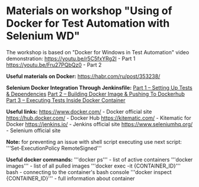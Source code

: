 # Materials on workshop "Using of Docker for Test Automation with Selenium WD"
 The workshop is based on "Docker for Windows in Test Automation" video demonstration:
 https://youtu.be/r5C5fxYRg2I - Part 1
 https://youtu.be/Fru27PQbQz0 - Part 2

**Useful materials on Docker:**
 https://habr.com/ru/post/353238/

**Selenium Docker Integration Through Jenkinsfile:**
 [Part 1 – Setting Up Tests & Dependencies](http://www.testautomationguru.com/selenium-docker-integration-through-jenkinsfile-part-1-setting-up-tests-and-dependencies/)
 [Part 2 – Building Docker Image & Pushing To Dockerhub](http://www.testautomationguru.com/selenium-docker-integration-through-jenkinsfile-part-2-building-docker-image-pushing-to-dockerhub/)
 [Part 3 – Executing Tests Inside Docker Container](http://www.testautomationguru.com/selenium-docker-integration-through-jenkinsfile-part-3-executing-tests-inside-docker-container/)

**Useful links:**
 https://www.docker.com/ - Docker official site
 https://hub.docker.com/ - Docker Hub
 https://kitematic.com/ - Kitematic for Docker
 https://jenkins.io/ - Jenkins official site
 https://www.seleniumhq.org/ - Selenium official site

**Note:** for preventing an issue with shell script executing use next script:
 '''Set-ExecutionPolicy RemoteSigned'''
 
**Useful docker commands:**
 '''docker ps''' - list of active containers
 '''docker images''' - list of all pulled images
 '''docker exec -it {CONTAINER_ID}''' bash - connecting to the container's bash console
 '''docker inspect {CONTAINER_ID}''' - full information about container